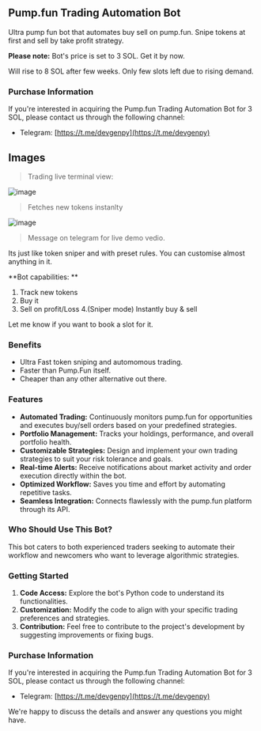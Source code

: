 ## Pump.fun Trading Automation Bot

Ultra pump fun bot that automates buy sell on pump.fun.
Snipe tokens at first and sell by take profit strategy.


**Please note:** Bot's price is set to 3 SOL.
Get it by now.

Will rise to 8 SOL after few weeks. Only few slots left due to rising demand.


### Purchase Information

If you're interested in acquiring the Pump.fun Trading Automation Bot for 3 SOL, please contact us through the following channel:

* Telegram: [https://t.me/devgenpy](https://t.me/devgenpy)

  

## Images

> Trading live terminal view:
> 
![image](https://github.com/0xdevlen/Ultra-pump.fun-bot/assets/166412248/3d0dfa00-d5ad-42fd-881c-0586b531305e)

> Fetches new tokens instanlty

![image](https://github.com/0xdevlen/Ultra-pump.fun-bot/assets/166412248/e7b44a0d-e323-4307-ba1e-1823be1b42d2)


> Message on telegram for live demo vedio.


Its just like token sniper and with preset rules. You can customise almost anything in it.
 
**Bot capabilities: **
1. Track new tokens
2. Buy it 
3. Sell on profit/Loss 
4.(Sniper mode) Instantly buy & sell 

Let me know if you want to book a slot for it.



### Benefits

* Ultra Fast token sniping and automomous trading.
* Faster than Pump.Fun itself.
* Cheaper than any other alternative out there.


### Features

* **Automated Trading:** Continuously monitors pump.fun for opportunities and executes buy/sell orders based on your predefined strategies.
* **Portfolio Management:** Tracks your holdings, performance, and overall portfolio health.
* **Customizable Strategies:** Design and implement your own trading strategies to suit your risk tolerance and goals.
* **Real-time Alerts:** Receive notifications about market activity and order execution directly within the bot.
* **Optimized Workflow:** Saves you time and effort by automating repetitive tasks.
* **Seamless Integration:** Connects flawlessly with the pump.fun platform through its API.


### Who Should Use This Bot?

This bot caters to both experienced traders seeking to automate their workflow and newcomers who want to leverage algorithmic strategies. 

### Getting Started

1. **Code Access:** Explore the bot's Python code to understand its functionalities.
2. **Customization:** Modify the code to align with your specific trading preferences and strategies.
3. **Contribution:** Feel free to contribute to the project's development by suggesting improvements or fixing bugs.

### Purchase Information

If you're interested in acquiring the Pump.fun Trading Automation Bot for 3 SOL, please contact us through the following channel:

* Telegram: [https://t.me/devgenpy](https://t.me/devgenpy)

We're happy to discuss the details and answer any questions you might have.
